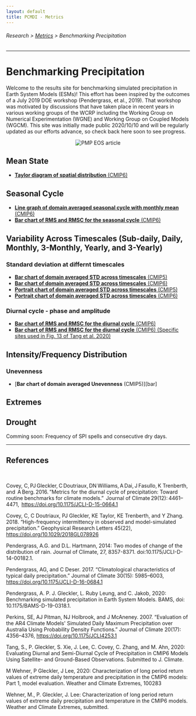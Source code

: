 ```yaml
---
layout: default
title: PCMDI - Metrics
---
```

###### Research > [Metrics][Metrics] > Benchmarking Precipitation
---

# Benchmarking Precipitation

Welcome to the results site for benchmarking simulated precipitation in Earth System Models (ESMs)! This effort has been inspired by the outcomes of a July 2019 DOE workshop (Pendergrass, et al., 2019).  That workshop was motivated by discussions that have taken place in recent years in various working groups of the WCRP including the Working Group on Numerical Experimentation (WGNE) and Working Group on Coupled Models (WGCM).  This site was initially made public 2020/10/10 and will be regularly updated as our efforts advance, so check back here soon to see progress.      

<center>
<img style="border:0px" src="{{site.baseurl}}/research/metrics/v1.4.0.test/precip/PR_benchmarking_FIG4.png"
alt="PMP EOS article">
</center>


## Mean State

- [**Taylor diagram of spatial distribution** (CMIP6)][TD_MS-1]


## Seasonal Cycle

- [**Line graph of domain averaged seasonal cycle with monthly mean** (CMIP6)][Line_SC-1]
- [**Bar chart of RMS and RMSC for the seasonal cycle** (CMIP6)][Bar_SC-1]

## Variability Across Timescales (Sub-daily, Daily, Monthly, 3-Monthly, Yearly, and 3-Yearly)

### Standard deviation at differnt timescales

- [**Bar chart of domain averaged STD across timescales** (CMIP5)][Bar_VAC-1]
- [**Bar chart of domain averaged STD across timescales** (CMIP6)][Bar_VAC-2]
- [**Portrait chart of domain averaged STD across timescales** (CMIP5)][Port_VAC-1]
- [**Portrait chart of domain averaged STD across timescales** (CMIP6)][Port_VAC-2]


### Diurnal cycle - phase and amplitude

- [**Bar chart of RMS and RMSC for the diurnal cycle** (CMIP6)][Bar_DC-1]
- [**Bar chart of RMS and RMSC for the diurnal cycle** (CMIP6) (Specific sites used in Fig. 13 of Tang et al. 2020)][Bar_DC-2]



## Intensity/Frequency Distribution

### Unevenness

- [**Bar chart of domain averaged Unevenness** (CMIP5)][bar]



## Extremes


## Drought

Comming soon:  Frequency of SPI spells and consecutive dry days.   

---

## References
<br/>


Covey, C, PJ Gleckler, C Doutriaux, DN Williams, A Dai, J Fasullo, K Trenberth, and  A Berg. 2016. ”Metrics for the diurnal cycle of precipitation: Toward routine benchmarks for climate models.”  Journal of Climate 29(12): 4461–4471,  https://doi.org/10.1175/JCLI-D-15-0664.1

Covey, C, C Doutriaux, PJ Gleckler, KE Taylor, KE Trenberth, and Y Zhang. 2018. “High-frequency intermittency in observed and model-simulated precipitation.” Geophysical Research Letters 45(22), https://doi.org/10.1029/2018GL078926

Pendergrass, A.G. and D.L. Hartmann, 2014: Two modes of change of the 
distribution of rain. Journal of Climate, 27, 8357-8371. 
doi:10.1175/JCLI-D-14-00182.1.

Pendergrass, AG, and C Deser. 2017. “Climatological characteristics of typical daily precipitation.” Journal of Climate 30(15): 5985–6003, https://doi.org/10.1175/JCLI-D-16-0684.1

Pendergrass, A. P. J. Gleckler, L. Ruby Leung, and C. Jakob, 2020: Benchmarking simulated precipitation in Earth System Models. BAMS, doi: 10.1175/BAMS-D-19-0318.1.

Perkins, SE, AJ Pitman, NJ Holbrook, and J McAneney. 2007. “Evaluation of the AR4 Climate Models' Simulated Daily Maximum Precipitation over Australia Using Probability Density Functions.” Journal of Climate 20(17): 4356–4376, https://doi.org/10.1175/JCLI4253.1

Tang, S., P. Gleckler, S. Xie, J. Lee, C. Covey, C. Zhang, and M. Ahn, 2020: Evaluating Diurnal and Semi-Diurnal Cycle of Precipitation in CMIP6 Models Using Satellite- and Ground-Based Observations. Submitted to J. Climate.

M Wehner, P Gleckler, J Lee, 2020: Characterization of long period return values of extreme daily temperature and precipitation in the CMIP6 models: Part 1, model evaluation.  Weather and Climate Extremes, 100283

Wehner, M., P. Gleckler, J. Lee: Characterization of long period return values of extreme daily precipitation and temperature in the CMIP6 models. Weather and Climate Extremes, submitted.



[ahn2017]: https://doi.org/10.1007/s00382-017-3558-4
[clivarmjo2009]: https://doi.org/10.1175/2008JCLI2731.1
[kim2009]: https://doi.org/10.1175/2009JCLI3063.1
[Madden1971]: https://doi.org/10.1175/1520-0469(1971)028<0702:DOADOI>2.0.CO;2
[Madden1972]: https://doi.org/10.1175/1520-0469(1972)029<1109:DOGSCC>2.0.CO;2
[Madden1994]: https://doi.org/10.1175/1520-0493(1994)122<0814:OOTDTO>2.0.CO;2

[TD_MS-1]: https://pcmdi.llnl.gov/pmp-preliminary-results/interactive_plot/precip/mean_state/TD.pr.clim.ann.cmip6.historical.regrid2.2p5x2p5.png
[Line_SC-1]: https://pcmdi.llnl.gov/pmp-preliminary-results/interactive_plot/precip/seasonal_cycle/pr_annual.cycle_all.loc.mod_interactive.html
[Bar_SC-1]: https://pcmdi.llnl.gov/pmp-preliminary-results/interactive_plot/precip/seasonal_cycle/pr_annual.cycle_rms.bar_all.loc.mod_interactive.html

[Bar_VAC-1]: https://pcmdi.llnl.gov/pmp-preliminary-results/interactive_plot/precip/variability_across_timescales/STD_across_timescales/pr_STD.amean_interactive_regrid.180x90_cmip5.html
[Bar_VAC-2]: https://pcmdi.llnl.gov/pmp-preliminary-results/interactive_plot/precip/variability_across_timescales/STD_across_timescales/pr_STD.amean_interactive_regrid.180x90_cmip6.html
[Port_VAC-1]: https://pcmdi.llnl.gov/pmp-preliminary-results/interactive_plot/precip/variability_across_timescales/STD_across_timescales/pr_STD.amean_portrait_interactive_regrid.180x90_cmip5.html
[Port_VAC-2]: https://pcmdi.llnl.gov/pmp-preliminary-results/interactive_plot/precip/variability_across_timescales/STD_across_timescales/pr_STD.amean_portrait_interactive_regrid.180x90_cmip6.html

[Bar_DC-1]: https://pcmdi.llnl.gov/pmp-preliminary-results/interactive_plot/precip/variability_across_timescales/diurnal_cycle/pr_diurnal.cycle_rms.bar_all.loc.mod_interactive.html
[Bar_DC-2]: https://pcmdi.llnl.gov/pmp-preliminary-results/interactive_plot/precip/diurnal/pr_diurnal.cycle_rms.bar_all.loc.mod_interactive.html


[Metrics]:{{site.baseurl}}/research/metrics/. 

